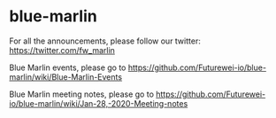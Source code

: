 # blue-marlin

For all the announcements, please follow our twitter: https://twitter.com/fw_marlin

Blue Marlin events, please go to https://github.com/Futurewei-io/blue-marlin/wiki/Blue-Marlin-Events

Blue Marlin meeting notes, please go to https://github.com/Futurewei-io/blue-marlin/wiki/Jan-28,-2020-Meeting-notes

